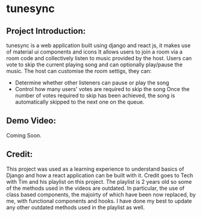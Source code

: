# tunesync
## Project Introduction:
tunesync is a web application built using django and react js, it makes use of material ui components and icons
It allows users to join a room via a room code and collectively listen to music provided by the host.
Users can vote to skip the current playing song and can optionally play/pause the music.
The host can customise the room settigs, they can:
- Determine whether other listeners can pause or play the song
- Control how many users' votes are required to skip the song
Once the number of votes required to skip has been achieved, the song is automatically skipped to the next one on the queue.

## Demo Video:
Coming Soon.

## Credit:
This project was used as a learning experience to understand basics of Django and how a react application can be built with it.
Credit goes to Tech with Tim and his playlist on this project. The playlist is 2 years old so some of the methods used in the videos are outdated. In particular, the use of class based components, the majoirty of which have been now replaced, by me, with functional components and hooks. I have done my best to update any other outdated methods used in the playlist as well.
